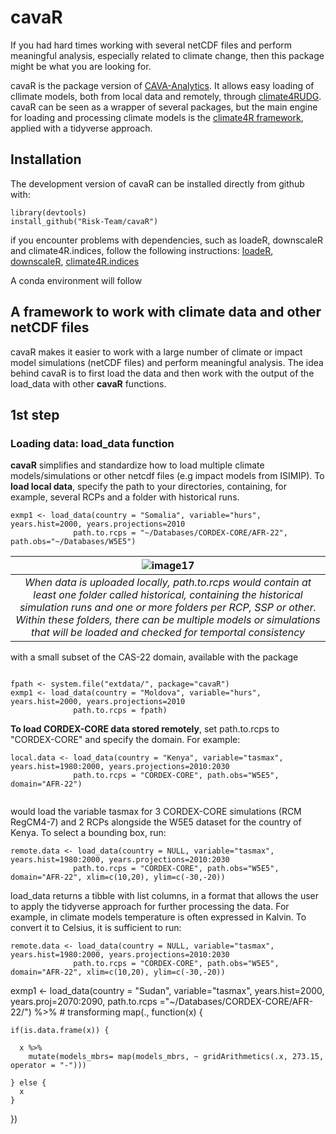 # cavaR

If you had hard times working with several netCDF files and perform meaningful analysis, especially related to climate change, then this package might be what you are looking for. 

cavaR is the package version of [CAVA-Analytics](https://github.com/Risk-Team/CAVA-Analytics). It allows easy loading of cllimate models, both from local data and remotely, through [climate4RUDG](https://github.com/SantanderMetGroup/climate4R.UDG). 
cavaR can be seen as a wrapper of several packages, but the main engine for loading and processing climate models is the  [climate4R framework](https://github.com/SantanderMetGroup/climate4R), applied with a tidyverse approach. 

## Installation

The development version of cavaR can be installed directly from github with:

``` 
library(devtools)
install_github("Risk-Team/cavaR")
```
if you encounter problems with dependencies, such as loadeR, downscaleR and climate4R.indices, follow the following instructions:
[loadeR](https://github.com/SantanderMetGroup/loadeR),
[downscaleR](https://github.com/SantanderMetGroup/downscaleR),
[climate4R.indices](https://github.com/SantanderMetGroup/climate4R.indices)

A conda environment will follow

## A framework to work with climate data and other netCDF files

cavaR makes it easier to work with a large number of climate or impact model simulations (netCDF files) and perform meaningful analysis. The idea behind cavaR is to first load the data and then work with the output of the load_data with other **cavaR** functions. 

## 1st step
### Loading data: load_data function

**cavaR** simplifies and standardize how to load multiple climate models/simulations or other netcdf files (e.g impact models from ISIMIP). To **load local data**, specify the path to your directories, containing, for example, several RCPs and a folder with historical runs. 

``` 
exmp1 <- load_data(country = "Somalia", variable="hurs", years.hist=2000, years.projections=2010
              path.to.rcps = "~/Databases/CORDEX-CORE/AFR-22", path.obs="~/Databases/W5E5")

```

| ![image17](https://user-images.githubusercontent.com/40058235/199230403-5d252400-e543-42ea-89bd-297d777ee6a4.png) | 
|:--:| 
| *When data is uploaded locally, path.to.rcps would contain at least one folder called historical, containing the historical simulation runs and one or more folders per RCP, SSP or other. Within these folders, there can be multiple models or simulations that will be loaded and checked for temportal consistency* |

with a small subset of the CAS-22 domain, available with the package 

``` 

fpath <- system.file("extdata/", package="cavaR")
exmp1 <- load_data(country = "Moldova", variable="hurs", years.hist=2000, years.projections=2010
              path.to.rcps = fpath)
``` 

**To load CORDEX-CORE data stored remotely**, set path.to.rcps to "CORDEX-CORE" and specify the domain. For example:

``` 
local.data <- load_data(country = "Kenya", variable="tasmax", years.hist=1980:2000, years.projections=2010:2030
              path.to.rcps = "CORDEX-CORE", path.obs="W5E5", domain="AFR-22")


```

would load the variable tasmax for 3 CORDEX-CORE simulations (RCM RegCM4-7) and 2 RCPs alongside the W5E5 dataset for the country of Kenya. To select a bounding box, run:

``` 
remote.data <- load_data(country = NULL, variable="tasmax", years.hist=1980:2000, years.projections=2010:2030
              path.to.rcps = "CORDEX-CORE", path.obs="W5E5", domain="AFR-22", xlim=c(10,20), ylim=c(-30,-20))

```

load_data returns a tibble with list columns, in a format that allows the user to apply the tidyverse approach for further processing the data. For example, in climate models temperature is often expressed in Kalvin. To convert it to Celsius, it is sufficient to run:

``` 
remote.data <- load_data(country = NULL, variable="tasmax", years.hist=1980:2000, years.projections=2010:2030
              path.to.rcps = "CORDEX-CORE", path.obs="W5E5", domain="AFR-22", xlim=c(10,20), ylim=c(-30,-20))

```

exmp1 <- load_data(country = "Sudan", variable="tasmax", years.hist=2000, years.proj=2070:2090,
                   path.to.rcps ="~/Databases/CORDEX-CORE/AFR-22/") %>% # transforming
  map(., function(x) {

    if(is.data.frame(x)) {

      x %>%
        mutate(models_mbrs= map(models_mbrs, ~ gridArithmetics(.x, 273.15, operator = "-")))

    } else {
      x
    }


  })

```
